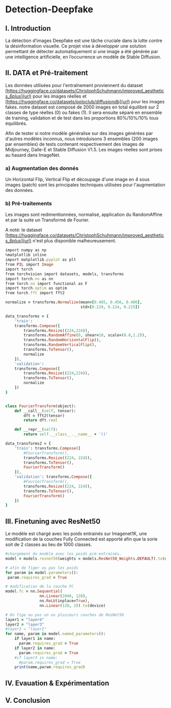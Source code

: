 # Detection-Deepfake

## I. Introduction

La détection d’images Deepfake est une tâche cruciale dans la lutte contre la désinformation visuelle. Ce projet vise à développer une solution permettant de détecter automatiquement si une image a été générée par une intelligence artificielle, en l’occurrence un modèle de Stable Diffusion. 

## II. DATA et Pré-traitement
Les données utilisées pour l'entraînement proviennent du dataset [https://huggingface.co/datasets/ChristophSchuhmann/improved_aesthetics_6plus](url) pour les images réelles et [https://huggingface.co/datasets/poloclub/diffusiondb](url) pour les images fakes.
notre dataset est composé de 2000 images en total équilibré sur 2 classes de type réelles (0) ou fakes (1). Il sera ensuite séparé en ensemble de training, validation et de test dans les proportions 80%/10%/10% tous équilibrés.

Afin de tester si notre modèle généralise sur des images générées par d'autres modèles inconnus, nous introduisons 3 ensembles (200 images par ensembles) de tests contenant respectivement des images de Midjourney, Dalle-E et Stable Diffusion V1.5. Les images réelles sont prises au hasard dans ImageNet.

### a) Augmentation des donnés
Un Horizontal Flip, Vertical Flip et découpage d'une image en 4 sous images (patch) sont les principales techniques utilisées pour l'augmentation des données.

### b) Pré-traitements
Les images sont redimentionnées, normalisé, application du RandomAffine et par la suite un Transformé de Fourier.

A noté: le dataset [https://huggingface.co/datasets/ChristophSchuhmann/improved_aesthetics_6plus](url) n'est plus disponible malheureusement.

```ruby
import numpy as np
%matplotlib inline
import matplotlib.pyplot as plt
from PIL import Image
import torch
from torchvision import datasets, models, transforms
import torch.nn as nn
from torch.nn import functional as F
import torch.optim as optim
from torch.fft import fft2

normalize = transforms.Normalize(mean=[0.485, 0.456, 0.406],
                                 std=[0.229, 0.224, 0.225])

data_transforms = {
    'train':
    transforms.Compose([
        transforms.Resize((224,224)),
        transforms.RandomAffine(0, shear=10, scale=(0.8,1.2)),
        transforms.RandomHorizontalFlip(),
        transforms.RandomVerticalFlip(),
        transforms.ToTensor(),
        normalize
    ]),
    'validation':
    transforms.Compose([
        transforms.Resize((224,224)),
        transforms.ToTensor(),
        normalize
    ])
}


class FourierTransform(object):
    def __call__(self, tensor):
        dft = fft2(tensor)
        return dft.real

    def __repr__(self):
        return self.__class__.__name__ + '()'

data_transforms2 = {
    'train': transforms.Compose([
        #FourierTransform(),
        transforms.Resize((224, 224)),
        transforms.ToTensor(),
        FourierTransform()
    ]),
    'validation': transforms.Compose([
        #FourierTransform(),
        transforms.Resize((224, 224)),
        transforms.ToTensor(),
        FourierTransform()
    ])
}
```
## III. Finetuning avec ResNet50
Le modèle est chargé avec les poids entrainés sur Imagenet1K, une modification de la couches Fully Connected est apporté afin que la sorie soit de 2 classes au lieu de 1000 classes.

```ruby
#chargement du modèle avec les poids pré-entrainés.
model = models.resnet50(weights = models.ResNet50_Weights.DEFAULT).to(device)

# afin de figer ou pas les poids 
for param in model.parameters():
 param.requires_grad = True

# modification de la couche FC
model.fc = nn.Sequential(
               nn.Linear(2048, 128),
               nn.ReLU(inplace=True),
               nn.Linear(128, 2)).to(device)

# On fige ou pas un ou plusieurs couches de ResNet50
layer1 = "layer4"
layer2 = "layer3"
#layer3 = "layer2"
for name, param in model.named_parameters():
    if layer1 in name:
      param.requires_grad = True
    if layer2 in name:
      param.requires_grad = True
    #if layer3 in name:
      #param.requires_grad = True
    print(name,param.requires_grad)
```

## IV. Evauation & Expérimentation

## V. Conclusion
